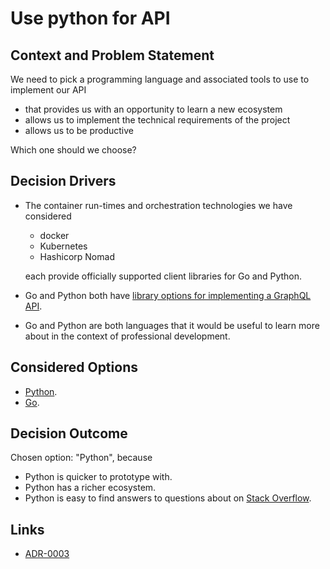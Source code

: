 # Use python for API

## Context and Problem Statement

We need to pick a programming language and associated tools to use to implement our API
* that provides us with an opportunity to learn a new ecosystem
* allows us to implement the technical requirements of the project
* allows us to be productive

Which one should we choose?

## Decision Drivers 
* The container run-times and orchestration technologies we have considered
  * docker
  * Kubernetes
  * Hashicorp Nomad
  
  each provide officially supported client libraries for Go and Python.
* Go and Python both have [library options for implementing a GraphQL API](https://graphql.org/code/#language-support).
* Go and Python are both languages that it would be useful to learn more about in the context of professional development.


## Considered Options

* [Python](https://www.python.org/).
* [Go](https://go.dev/).

## Decision Outcome

Chosen option: "Python", because 
* Python is quicker to prototype with.
* Python has a richer ecosystem.
* Python is easy to find answers to questions about on [Stack Overflow](https://stackoverflow.com/).

## Links

* [ADR-0003](0003-implement-a-graphql-endpoint.md)